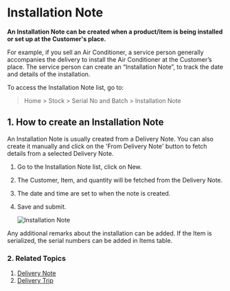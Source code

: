 <!-- add-breadcrumbs -->
# Installation Note

**An Installation Note can be created when a product/item is being installed or set up at the Customer's place.**

For example, if you sell an Air Conditioner, a service person generally accompanies the delivery to install the Air Conditioner at the Customer’s place. The service person can create an “Installation Note”, to track the date and details of the installation.

To access the Installation Note list, go to:
> Home > Stock > Serial No and Batch > Installation Note

## 1. How to create an Installation Note
An Installation Note is usually created from a Delivery Note. You can also create it manually and click on the 'From Delivery Note' button to fetch details from a selected Delivery Note.

1. Go to the Installation Note list, click on New.
1. The Customer, Item, and quantity will be fetched from the Delivery Note.
1. The date and time are set to when the note is created.
1. Save and submit.

    <img class="screenshot" alt="Installation Note" src="{{docs_base_url}}/assets/img/stock/installation-note.png">

Any additional remarks about the installation can be added. If the Item is serialized, the serial numbers can be added in Items table.

### 2. Related Topics
1. [Delivery Note](/docs/v12/user/manual/en/stock/delivery-note)
1. [Delivery Trip](/docs/v12/user/manual/en/stock/delivery-trip)